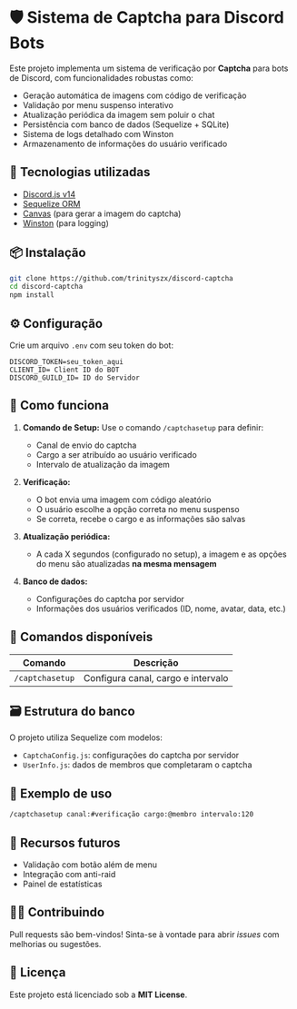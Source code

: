 # 🛡️ Sistema de Captcha para Discord Bots

Este projeto implementa um sistema de verificação por **Captcha** para bots de Discord, com funcionalidades robustas como:

- Geração automática de imagens com código de verificação
- Validação por menu suspenso interativo
- Atualização periódica da imagem sem poluir o chat
- Persistência com banco de dados (Sequelize + SQLite)
- Sistema de logs detalhado com Winston
- Armazenamento de informações do usuário verificado

## 🚀 Tecnologias utilizadas

- [Discord.js v14](https://discord.js.org/)
- [Sequelize ORM](https://sequelize.org/)
- [Canvas](https://www.npmjs.com/package/canvas) (para gerar a imagem do captcha)
- [Winston](https://github.com/winstonjs/winston) (para logging)

## 📦 Instalação

```bash
git clone https://github.com/trinityszx/discord-captcha
cd discord-captcha
npm install
```

## ⚙️ Configuração

Crie um arquivo `.env` com seu token do bot:

```env 
DISCORD_TOKEN=seu_token_aqui
CLIENT_ID= Client ID do BOT
DISCORD_GUILD_ID= ID do Servidor
```

## 🧠 Como funciona

1. **Comando de Setup:**
   Use o comando `/captchasetup` para definir:
   - Canal de envio do captcha
   - Cargo a ser atribuído ao usuário verificado
   - Intervalo de atualização da imagem

2. **Verificação:**
   - O bot envia uma imagem com código aleatório
   - O usuário escolhe a opção correta no menu suspenso
   - Se correta, recebe o cargo e as informações são salvas

3. **Atualização periódica:**
   - A cada X segundos (configurado no setup), a imagem e as opções do menu são atualizadas **na mesma mensagem**

4. **Banco de dados:**
   - Configurações do captcha por servidor
   - Informações dos usuários verificados (ID, nome, avatar, data, etc.)

## 🧪 Comandos disponíveis

| Comando         | Descrição                                 |
|-----------------|-------------------------------------------|
| `/captchasetup` | Configura canal, cargo e intervalo        |

## 🗃️ Estrutura do banco

O projeto utiliza Sequelize com modelos:

- `CaptchaConfig.js`: configurações do captcha por servidor
- `UserInfo.js`: dados de membros que completaram o captcha

## 🧩 Exemplo de uso

```bash
/captchasetup canal:#verificação cargo:@membro intervalo:120
```

## 🧠 Recursos futuros

- Validação com botão além de menu
- Integração com anti-raid
- Painel de estatísticas

## 🧑‍💻 Contribuindo

Pull requests são bem-vindos! Sinta-se à vontade para abrir *issues* com melhorias ou sugestões.

## 📄 Licença

Este projeto está licenciado sob a **MIT License**.
